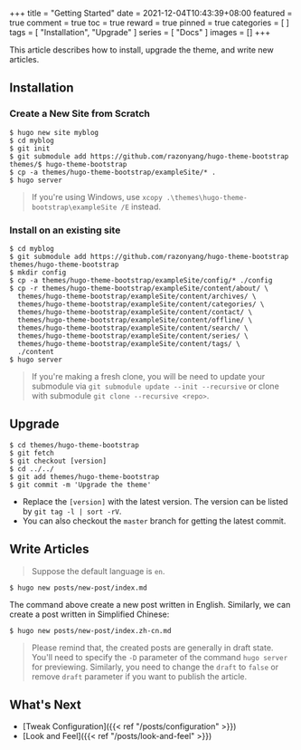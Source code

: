 +++
title = "Getting Started"
date = 2021-12-04T10:43:39+08:00
featured = true
comment = true
toc = true
reward = true
pinned = true
categories = [
]
tags = [
  "Installation",
  "Upgrade"
]
series = [
  "Docs"
]
images = []
+++

This article describes how to install, upgrade the theme, and write new articles.

<!--more-->

## Installation

### Create a New Site from Scratch

```shell
$ hugo new site myblog
$ cd myblog
$ git init
$ git submodule add https://github.com/razonyang/hugo-theme-bootstrap themes/$ hugo-theme-bootstrap
$ cp -a themes/hugo-theme-bootstrap/exampleSite/* .
$ hugo server
```

> If you're using Windows, use `xcopy .\themes\hugo-theme-bootstrap\exampleSite /E` instead.

### Install on an existing site

```shell
$ cd myblog
$ git submodule add https://github.com/razonyang/hugo-theme-bootstrap themes/hugo-theme-bootstrap
$ mkdir config
$ cp -a themes/hugo-theme-bootstrap/exampleSite/config/* ./config
$ cp -r themes/hugo-theme-bootstrap/exampleSite/content/about/ \
  themes/hugo-theme-bootstrap/exampleSite/content/archives/ \
  themes/hugo-theme-bootstrap/exampleSite/content/categories/ \
  themes/hugo-theme-bootstrap/exampleSite/content/contact/ \
  themes/hugo-theme-bootstrap/exampleSite/content/offline/ \
  themes/hugo-theme-bootstrap/exampleSite/content/search/ \
  themes/hugo-theme-bootstrap/exampleSite/content/series/ \
  themes/hugo-theme-bootstrap/exampleSite/content/tags/ \
  ./content
$ hugo server
```

> If you're making a fresh clone, you will be need to update your submodule via `git submodule update --init --recursive` or clone with submodule `git clone --recursive <repo>`.

## Upgrade

```shell
$ cd themes/hugo-theme-bootstrap
$ git fetch
$ git checkout [version]
$ cd ../../
$ git add themes/hugo-theme-bootstrap
$ git commit -m 'Upgrade the theme'
```

- Replace the `[version]` with the latest version. The version can be listed by `git tag -l | sort -rV`.
- You can also checkout the `master` branch for getting the latest commit.

## Write Articles

> Suppose the default language is `en`.

```shell
$ hugo new posts/new-post/index.md
```

The command above create a new post written in English. Similarly, we can create a post written in Simplified Chinese:

```shell
$ hugo new posts/new-post/index.zh-cn.md
```

> Please remind that, the created posts are generally in draft state. You'll need to specify the `-D` parameter of the command `hugo server` for previewing.
> Similarly, you need to change the `draft` to `false` or remove `draft` parameter if you want to publish the article.

## What's Next

- [Tweak Configuration]({{< ref "/posts/configuration" >}})
- [Look and Feel]({{< ref "/posts/look-and-feel" >}})
